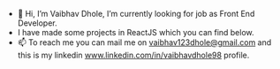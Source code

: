 - 👋 Hi, I’m Vaibhav Dhole, I’m currently looking for job as Front End Developer.
- I have made some projects in ReactJS which you can find below.
- 📫 To reach me you can mail me on vaibhav123dhole@gmail.com and this is my linkedin www.linkedin.com/in/vaibhavdhole98 profile.

